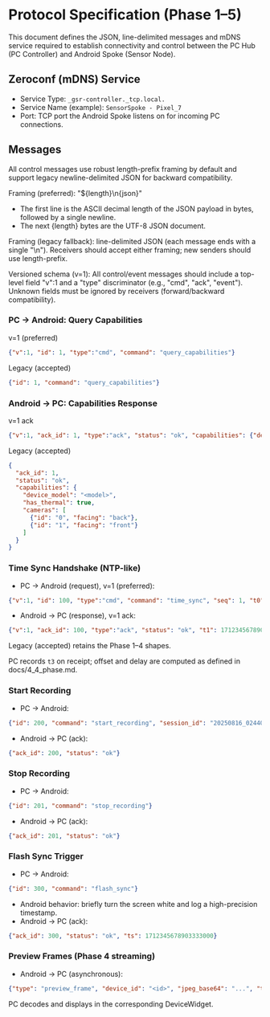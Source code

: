 # Protocol Specification (Phase 1–5)

This document defines the JSON, line-delimited messages and mDNS service required to establish connectivity and control
between the PC Hub (PC Controller) and Android Spoke (Sensor Node).

## Zeroconf (mDNS) Service

- Service Type: `_gsr-controller._tcp.local.`
- Service Name (example): `SensorSpoke - Pixel_7`
- Port: TCP port the Android Spoke listens on for incoming PC connections.

## Messages

All control messages use robust length-prefix framing by default and support legacy newline-delimited JSON for backward compatibility.

Framing (preferred): "${length}\n{json}"
- The first line is the ASCII decimal length of the JSON payload in bytes, followed by a single newline.
- The next {length} bytes are the UTF-8 JSON document.

Framing (legacy fallback): line-delimited JSON (each message ends with a single "\n"). Receivers should accept either framing;
new senders should use length-prefix.

Versioned schema (v=1): All control/event messages should include a top-level field "v":1 and a "type" discriminator
(e.g., "cmd", "ack", "event"). Unknown fields must be ignored by receivers (forward/backward compatibility).

### PC → Android: Query Capabilities

v=1 (preferred)

```json
{"v":1, "id": 1, "type":"cmd", "command": "query_capabilities"}
```

Legacy (accepted)

```json
{"id": 1, "command": "query_capabilities"}
```

### Android → PC: Capabilities Response

v=1 ack

```json
{"v":1, "ack_id": 1, "type":"ack", "status": "ok", "capabilities": {"device_model": "<model>", "has_thermal": true}}
```

Legacy (accepted)

```json
{
  "ack_id": 1,
  "status": "ok",
  "capabilities": {
    "device_model": "<model>",
    "has_thermal": true,
    "cameras": [
      {"id": "0", "facing": "back"},
      {"id": "1", "facing": "front"}
    ]
  }
}
```

### Time Sync Handshake (NTP-like)

- PC → Android (request), v=1 (preferred):

```json
{"v":1, "id": 100, "type":"cmd", "command": "time_sync", "seq": 1, "t0": 1712345678901234567}
```

- Android → PC (response), v=1 ack:

```json
{"v":1, "ack_id": 100, "type":"ack", "status": "ok", "t1": 1712345678902234567, "t2": 1712345678902235567}
```

Legacy (accepted) retains the Phase 1–4 shapes.

PC records `t3` on receipt; offset and delay are computed as defined in docs/4_4_phase.md.

### Start Recording

- PC → Android:

```json
{"id": 200, "command": "start_recording", "session_id": "20250816_024400_<uuid>"}
```

- Android → PC (ack):

```json
{"ack_id": 200, "status": "ok"}
```

### Stop Recording

- PC → Android:

```json
{"id": 201, "command": "stop_recording"}
```

- Android → PC (ack):

```json
{"ack_id": 201, "status": "ok"}
```

### Flash Sync Trigger

- PC → Android:

```json
{"id": 300, "command": "flash_sync"}
```

- Android behavior: briefly turn the screen white and log a high-precision timestamp.
- Android → PC (ack):

```json
{"ack_id": 300, "status": "ok", "ts": 1712345678903333000}
```

### Preview Frames (Phase 4 streaming)

- Android → PC (asynchronous):

```json
{"type": "preview_frame", "device_id": "<id>", "jpeg_base64": "...", "ts": 1712345678904444000}
```

PC decodes and displays in the corresponding DeviceWidget.
